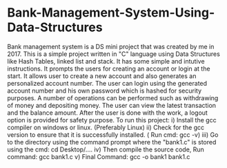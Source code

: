 # Bank-Management-System-Using-Data-Structures
Bank management system is a DS mini project that was created by me in 2017.
This is a simple project written in "C" language using Data Structures like Hash Tables, linked list and stack. 
It has some simple and intutive instructions. It prompts the users for creating an account or login at the start.
It allows user to create a new account and also generates an personalized account number. 
The user can login using the generated account number and his own password which is hashed for security purposes.
A number of operations can be performed such as withdrawing of money and depositing money.
The user can view the latest transaction and the balance amount.
After the user is done with the work, a logout option is provided for safety purpose.
To run this project:
i) Install the gcc compiler on windows or linux. (Preferably Linux)
ii) Check for the gcc version to ensure that it is successfully installed. ( Run cmd: gcc -v) 
iii) Go to the directory using the command prompt where the "bank1.c" is stored using the cmd: cd Desktop/....
iv) Then compile the source code, Run command:  gcc bank1.c
v) Final Command: gcc -o bank1 bank1.c
